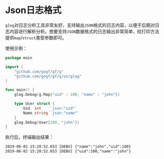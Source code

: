 # Json日志格式

`glog`对日志分析工具非常友好，支持输出`JSON`格式的日志内容，以便于后期对日志内容进行解析分析。想要支持`JSON`数据格式的日志输出非常简单，给打印方法提供`map`/`struct`类型参数即可。

使用示例：

```go
package main

import (
	"github.com/gogf/gf/g"
	"github.com/gogf/gf/g/os/glog"
)

func main() {
	glog.Debug(g.Map{"uid" : 100, "name" : "john"})

	type User struct {
		Uid  int    `json:"uid"`
		Name string `json:"name"`
	}
	glog.Debug(User{100, "john"})
}
```

执行后，终端输出结果：
```html
2019-06-02 15:28:52.653 [DEBU] {"name":"john","uid":100}
2019-06-02 15:28:52.653 [DEBU] {"uid":100,"name":"john"}
```

